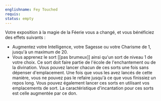 ```yaml
---
englishname: Fey Touched
requis:
status: empty
---
```

Votre exposition à la magie de la Féerie vous a changé, et vous bénéficiez des effets suivants : 

 - Augmentez votre Intelligence, votre Sagesse ou votre Charisme de 1, jusqu'à un maximum de 20.
 - Vous apprenez le sort [[pas brumeux]] ainsi qu'un sort de niveau 1 de votre choix. Ce sort doit faire partie de l'école de l'enchantement ou de la divination. Vous pouvez lancer chacun de ces sorts une fois sans dépenser d'emplacement. Une fois que vous les avez lancés de cette manière, vous ne pouvez pas le refaire jusqu'à ce que vous finissiez un repos long. Vous pouvez également lancer ces sorts en utilisant vos emplacements de sort. La caractéristique d'incantation pour ces sorts est celle augmentée par ce don.
